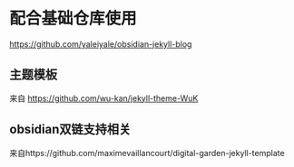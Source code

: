 # 配合基础仓库使用
https://github.com/yaleiyale/obsidian-jekyll-blog  

## 主题模板
来自  https://github.com/wu-kan/jekyll-theme-WuK  

## obsidian双链支持相关  
来自https://github.com/maximevaillancourt/digital-garden-jekyll-template
